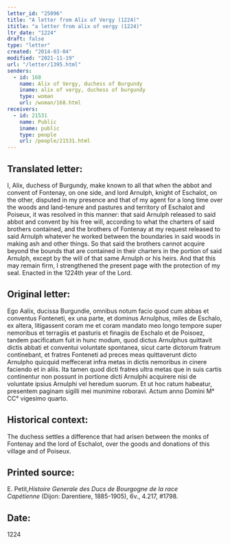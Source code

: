 ```yaml
---
letter_id: "25096"
title: "A letter from Alix of Vergy (1224)"
ititle: "a letter from alix of vergy (1224)"
ltr_date: "1224"
draft: false
type: "letter"
created: "2014-03-04"
modified: "2021-11-19"
url: "/letter/1395.html"
senders:
  - id: 168
    name: Alix of Vergy, duchess of Burgundy
    iname: alix of vergy, duchess of burgundy
    type: woman
    url: /woman/168.html
receivers:
  - id: 21531
    name: Public
    iname: public
    type: people
    url: /people/21531.html
---
```

<h2> Translated letter:</h2>I, Alix, duchess of Burgundy, make known to all that when the abbot and convent of Fontenay, on one side, and lord Arnulph, knight of Eschalot, on the other, disputed in my presence and that of my agent for a long time over the woods and land-tenure and pastures and territory of Eschalot and Poiseux, it was resolved in this manner:  that said Arnulph released to said abbot and convent by his free will, according to what the charters of said brothers contained, and the brothers of Fontenay at my request released to said Arnulph  whatever he worked between the boundaries in said woods in making ash and other things.  So that said the brothers cannot acquire beyond the bounds that are contained in their charters in the portion of said Arnulph, except by the will of that same Arnulph or his heirs.  And that this may remain firm, I strengthened the present page with the protection of my seal.  Enacted in the 1224th year of the Lord.
<h2 class="mt-4"> Original letter:</h2>Ego Aalix, ducissa Burgundie, omnibus notum facio quod cum abbas et conventus Fonteneti, ex una parte, et dominus Arnulphus, miles de Eschalo, ex altera, litigassent coram me et coram mandato meo longo tempore super nemoribus et terragiis et pasturis et finagiis de Eschalo et de Poisoez, tandem pacificatum fuit in hunc modum, quod dictus Arnulphus quittavit dictis abbati et conventui voluntate spontanea, sicut carte dictorum fratrum continebant, et fratres Fonteneti ad preces meas quittaverunt dicto Arnulpho quicquid meffecerat infra metas in dictis nemoribus in cinere faciendo et in aliis. Ita tamen quod dicti fratres ultra metas que in suis cartis continentur non possunt in portione dicti Arnulphi acquirere nisi de voluntate ipsius Arnulphi vel heredum suorum. Et ut hoc ratum habeatur, presentem paginam sigilli mei munimine roboravi. Actum anno Domini M° CC° vigesimo quarto.
<h2 class="mt-4"> Historical context:</h2>The duchess settles a difference that had arisen between the monks of Fontenay and the lord of Eschalot, over the goods and donations of this village and of Poiseux.
<h2 class="mt-4"> Printed source:</h2><p>E. Petit,<em>Histoire Generale des Ducs de Bourgogne&nbsp;</em><i>de la race Capétienne&nbsp;</i>(Dijon: Darentiere, 1885-1905), 6v., 4.217, #1798.</p><h2 class="mt-4"> Date:</h2>1224